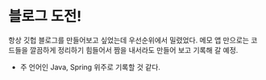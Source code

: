 # 블로그 도전!
항상 깃헙 블로그를 만들어보고 싶었는데 우선순위에서 밀렸었다.
메모 앱 만으로는 코드들을 깔끔하게 정리하기 힘들어서 짬을 내서라도 만들어 보고 기록해 갈 예정.
* 주 언어인 Java, Spring 위주로 기록할 것 같다.
